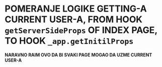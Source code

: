 # POMERANJE LOGIKE GETTING-A CURRENT USER-A, FROM HOOK `getServerSideProps` OF INDEX PAGE, TO HOOK `_app.getInitilProps`

**NARAVNO RAIM OVO DA BI SVAKI PAGE MOGAO DA UZME CURRENT USER-A**


